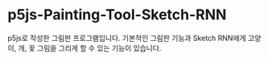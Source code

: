 # p5js-Painting-Tool-Sketch-RNN
p5js로 작성한 그림판 프로그램입니다. 기본적인 그림판 기능과 Sketch RNN에게 고양이, 개, 꽃 그림을 그리게 할 수 있는 기능이 있습니다.
